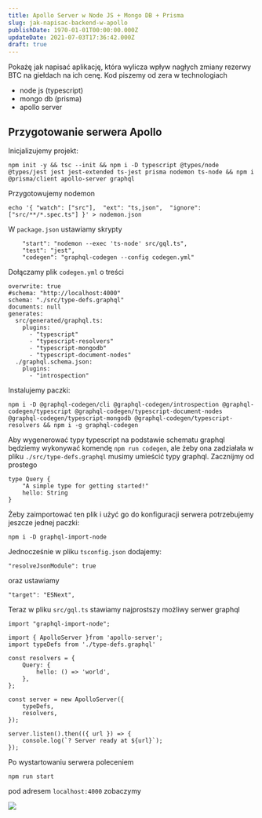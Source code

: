 ```yaml
---
title: Apollo Server w Node JS + Mongo DB + Prisma
slug: jak-napisac-backend-w-apollo
publishDate: 1970-01-01T00:00:00.000Z
updateDate: 2021-07-03T17:36:42.000Z
draft: true
---
```


Pokażę jak napisać aplikację, która wylicza wpływ nagłych zmiany rezerwy BTC na giełdach na ich cenę. Kod piszemy od zera w technologiach

* node js (typescript)
* mongo db (prisma)
* apollo server

## Przygotowanie serwera Apollo

Inicjalizujemy projekt:

```
npm init -y && tsc --init && npm i -D typescript @types/node @types/jest jest jest-extended ts-jest prisma nodemon ts-node && npm i @prisma/client apollo-server graphql
```

Przygotowujemy nodemon

```
echo '{ "watch": ["src"],  "ext": "ts,json",  "ignore": ["src/**/*.spec.ts"] }' > nodemon.json
```

W `package.json` ustawiamy skrypty

```
    "start": "nodemon --exec 'ts-node' src/gql.ts",
    "test": "jest",
    "codegen": "graphql-codegen --config codegen.yml"
```

Dołączamy plik `codegen.yml` o treści

```
overwrite: true
#schema: "http://localhost:4000"
schema: "./src/type-defs.graphql"
documents: null
generates:
  src/generated/graphql.ts:
    plugins:
      - "typescript"
      - "typescript-resolvers"
      - "typescript-mongodb"
      - "typescript-document-nodes"
  ./graphql.schema.json:
    plugins:
      - "introspection"
```

Instalujemy paczki:

```
npm i -D @graphql-codegen/cli @graphql-codegen/introspection @graphql-codegen/typescript @graphql-codegen/typescript-document-nodes @graphql-codegen/typescript-mongodb @graphql-codegen/typescript-resolvers && npm i -g graphql-codegen
```

Aby wygenerować typy typescript na podstawie schematu graphql będziemy wykonywać komendę `npm run codegen`, ale żeby ona zadziałała w pliku `./src/type-defs.graphql` musimy umieścić typy graphql. Zacznijmy od prostego

```
type Query {
    "A simple type for getting started!"
    hello: String
}
```

Żeby zaimportować ten plik i użyć go do konfiguracji serwera potrzebujemy jeszcze jednej paczki:

```
npm i -D graphql-import-node
```

Jednocześnie w pliku `tsconfig.json` dodajemy:

```
"resolveJsonModule": true
```

oraz ustawiamy

```
"target": "ESNext",
```

Teraz w pliku `src/gql.ts` stawiamy najprostszy możliwy serwer graphql

```
import "graphql-import-node";

import { ApolloServer }from 'apollo-server';
import typeDefs from './type-defs.graphql'

const resolvers = {
    Query: {
        hello: () => 'world',
    },
};

const server = new ApolloServer({
    typeDefs,
    resolvers,
});

server.listen().then(({ url }) => {
    console.log(`? Server ready at ${url}`);
});
```

Po wystartowaniu serwera poleceniem

```
npm run start
```

pod adresem `localhost:4000` zobaczymy

![](http://localhost:8484/396e2f4c-eb40-44da-b9e4-99da0a027b0e.avif)

